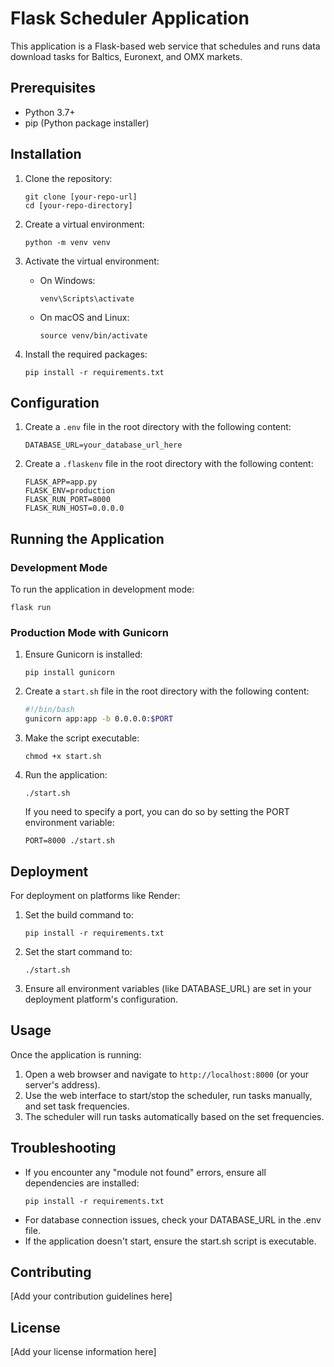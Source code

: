 # Flask Scheduler Application

This application is a Flask-based web service that schedules and runs data download tasks for Baltics, Euronext, and OMX markets.

## Prerequisites

- Python 3.7+
- pip (Python package installer)

## Installation

1. Clone the repository:
   ```
   git clone [your-repo-url]
   cd [your-repo-directory]
   ```

2. Create a virtual environment:
   ```
   python -m venv venv
   ```

3. Activate the virtual environment:
   - On Windows:
     ```
     venv\Scripts\activate
     ```
   - On macOS and Linux:
     ```
     source venv/bin/activate
     ```

4. Install the required packages:
   ```
   pip install -r requirements.txt
   ```

## Configuration

1. Create a `.env` file in the root directory with the following content:
   ```
   DATABASE_URL=your_database_url_here
   ```

2. Create a `.flaskenv` file in the root directory with the following content:
   ```
   FLASK_APP=app.py
   FLASK_ENV=production
   FLASK_RUN_PORT=8000
   FLASK_RUN_HOST=0.0.0.0
   ```

## Running the Application

### Development Mode

To run the application in development mode:

```
flask run
```

### Production Mode with Gunicorn

1. Ensure Gunicorn is installed:
   ```
   pip install gunicorn
   ```

2. Create a `start.sh` file in the root directory with the following content:
   ```bash
   #!/bin/bash
   gunicorn app:app -b 0.0.0.0:$PORT
   ```

3. Make the script executable:
   ```
   chmod +x start.sh
   ```

4. Run the application:
   ```
   ./start.sh
   ```

   If you need to specify a port, you can do so by setting the PORT environment variable:
   ```
   PORT=8000 ./start.sh
   ```

## Deployment

For deployment on platforms like Render:

1. Set the build command to:
   ```
   pip install -r requirements.txt
   ```

2. Set the start command to:
   ```
   ./start.sh
   ```

3. Ensure all environment variables (like DATABASE_URL) are set in your deployment platform's configuration.

## Usage

Once the application is running:

1. Open a web browser and navigate to `http://localhost:8000` (or your server's address).
2. Use the web interface to start/stop the scheduler, run tasks manually, and set task frequencies.
3. The scheduler will run tasks automatically based on the set frequencies.

## Troubleshooting

- If you encounter any "module not found" errors, ensure all dependencies are installed:
  ```
  pip install -r requirements.txt
  ```
- For database connection issues, check your DATABASE_URL in the .env file.
- If the application doesn't start, ensure the start.sh script is executable.

## Contributing

[Add your contribution guidelines here]

## License

[Add your license information here]
